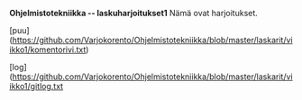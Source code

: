 **Ohjelmistotekniikka -- laskuharjoitukset1**
Nämä ovat harjoitukset.

[puu] (https://github.com/Varjokorento/Ohjelmistotekniikka/blob/master/laskarit/viikko1/komentorivi.txt)

[log] (https://github.com/Varjokorento/Ohjelmistotekniikka/blob/master/laskarit/viikko1/gitlog.txt
